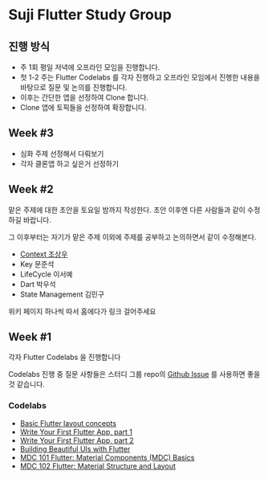 # Suji Flutter Study Group

## 진행 방식

- 주 1회 평일 저녁에 오프라인 모임을 진행합니다.
- 첫 1-2 주는 Flutter Codelabs 를 각자 진행하고 오프라인 모임에서 진행한 내용을 바탕으로 질문 및 논의를 진행합니다.
- 이후는 간단한 앱을 선정하여 Clone 합니다.
- Clone 앱에 토픽들을 선정하여 확장합니다.

## Week #3
- 심화 주제 선정해서 다뤄보기
- 각자 클론앱 하고 싶은거 선정하기

## Week #2

맡은 주제에 대한 초안을 토요일 밤까지 작성한다.
초안 이후엔 다른 사람들과 같이 수정하길 바랍니다.

그 이후부터는 자기가 맡은 주제 이외에 주제를 공부하고 논의하면서 같이 수정해본다.

- [Context 조상우](https://github.com/FlutterSuji/study/wiki/BuildContext)
- Key 문준석
- LifeCycle 이서예
- Dart 박우석
- State Management 김민구

위키 페이지 하나씩 따서 홈에다가 링크 걸어주세요

## Week #1

각자 Flutter Codelabs 을 진행합니다

Codelabs 진행 중 질문 사항들은 스터디 그룹 repo의 [Github Issue](https://github.com/FlutterSuji/study/issues) 를 사용하면 좋을 것 같습니다.

### Codelabs

- [Basic Flutter layout concepts](https://flutter.dev/docs/codelabs#basic-flutter-layout-concepts)
- [Write Your First Flutter App, part 1](https://flutter.dev/docs/codelabs#write-your-first-flutter-app-part-1)
- [Write Your First Flutter App, part 2](https://flutter.dev/docs/codelabs#write-your-first-flutter-app-part-2)
- [Building Beautiful UIs with Flutter](https://flutter.dev/docs/codelabs#building-beautiful-uis-with-flutter)
- [MDC 101 Flutter: Material Components (MDC) Basics](https://flutter.dev/docs/codelabs#mdc-101-flutter-material-components-mdc-basics)
- [MDC 102 Flutter: Material Structure and Layout](https://flutter.dev/docs/codelabs#mdc-102-flutter-material-structure-and-layout)
